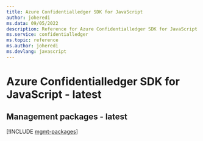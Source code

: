 ```yaml
---
title: Azure Confidentialledger SDK for JavaScript
author: joheredi
ms.data: 09/05/2022
description: Reference for Azure Confidentialledger SDK for JavaScript
ms.service: confidentialledger
ms.topic: reference
ms.author: joheredi
ms.devlang: javascript
---
```

# Azure Confidentialledger SDK for JavaScript - latest

## Management packages - latest
[!INCLUDE [mgmt-packages](confidentialledger-mgmt-index.md)]